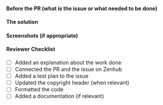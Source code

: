 #### Before the PR (what is the issue or what needed to be done)

#### The solution

#### Screenshots (if appropriate)

#### Reviewer Checklist
* [ ] Added an explanation about the work done
* [ ] Connected the PR and the issue on Zenhub
* [ ] Added a test plan to the issue
* [ ] Updated the copyright header (when relevant)
* [ ] Formatted the code
* [ ] Added a documentation (if relevant)

